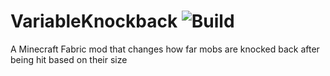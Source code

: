 # VariableKnockback ![Build](https://github.com/DeflatedPickle/VariableKnockback/actions/workflows/gradle-build.yml/badge.svg)
A Minecraft Fabric mod that changes how far mobs are knocked back after being hit based on their size
